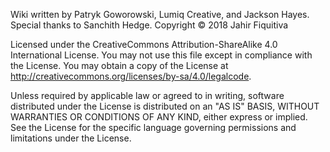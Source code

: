 Wiki written by Patryk Goworowski, Lumiq Creative, and Jackson Hayes. Special thanks to Sanchith Hedge. Copyright © 
2018 Jahir Fiquitiva

Licensed under the CreativeCommons Attribution-ShareAlike 
4.0 International License. You may not use this file except in compliance 
with the License. You may obtain a copy of the License at http://creativecommons.org/licenses/by-sa/4.0/legalcode.

Unless required by applicable law or agreed to in writing, software
distributed under the License is distributed on an "AS IS" BASIS,
WITHOUT WARRANTIES OR CONDITIONS OF ANY KIND, either express or implied.
See the License for the specific language governing permissions and
limitations under the License.
	